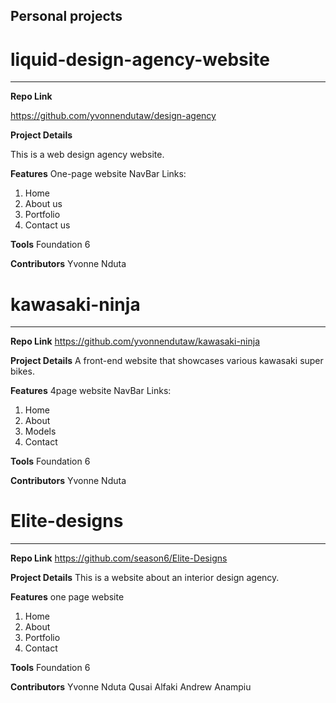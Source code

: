 

## Personal projects 


# liquid-design-agency-website
____________________

**Repo Link**

https://github.com/yvonnendutaw/design-agency

**Project Details**

This is a web design agency website.


**Features**
One-page website
NavBar Links: 
 1. Home 
 2. About us
 3. Portfolio
 4. Contact us

**Tools**
Foundation 6

**Contributors**
 Yvonne Nduta
 
 
# kawasaki-ninja
_________________

**Repo Link**
https://github.com/yvonnendutaw/kawasaki-ninja

**Project Details**
A front-end website that showcases various kawasaki super bikes.


**Features**
4page website
NavBar Links: 
 1. Home 
 2. About
 3. Models
 4. Contact

**Tools**
Foundation 6

**Contributors**
Yvonne Nduta
 
 
# Elite-designs
_________________

**Repo Link**
https://github.com/season6/Elite-Designs

**Project Details**
This is a website about an interior design agency.


**Features**
one page website
 1. Home 
 2. About
 3. Portfolio
 4. Contact


**Tools**
Foundation 6


**Contributors**
 Yvonne Nduta
 Qusai Alfaki
 Andrew Anampiu

